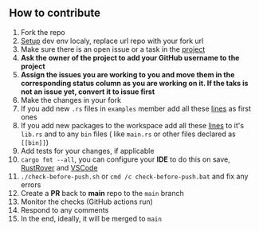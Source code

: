 ## How to contribute

1. Fork the repo
2. [Setup](https://github.com/radumarias/rencfs?tab=readme-ov-file#locally) dev env localy, replace url repo with your fork url
3. Make sure there is an open issue or a task in the [project](https://github.com/users/radumarias/projects/1)
4. **Ask the owner of the project to add your GitHub username to the project**
5. **Assign the issues you are working to you and move them in the corresponding status column as you are working on it. If the taks is not an issue yet, convert it to issue first**
6. Make the changes in your fork
7. If you add new `.rs` files in `examples` member add all these [lines](https://github.com/radumarias/rencfs/blob/main/src/lib.rs#L1-L16) as first ones
8. If you add new packages to the workspace add all these [lines](https://github.com/radumarias/rencfs/blob/main/src/lib.rs#L1-L16) to it's `lib.rs`
   and to any `bin` files (
   like `main.rs` or other files declared as `[[bin]]`)
9. Add tests for your changes, if applicable
10. `cargo fmt --all`, you can configure your **IDE** to do this on
   save, [RustRover](https://www.jetbrains.com/help/rust/rustfmt.html)
   and [VSCode](https://code.visualstudio.com/docs/languages/rust#_formatting)
11. `./check-before-push.sh` or `cmd /c check-before-push.bat` and fix any errors
12. Create a **PR** back to **main** repo to the `main` branch
13. Monitor the checks (GitHub actions run)
14. Respond to any comments
15. In the end, ideally, it will be merged to `main`
